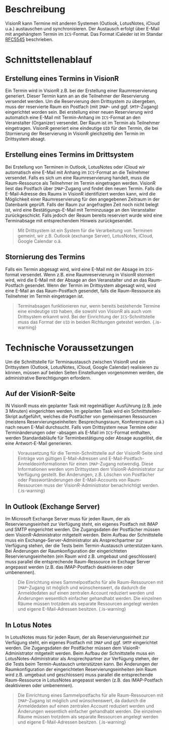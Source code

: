 <!-- TITLE: Termine synchronisieren -->
<!-- SUBTITLE: Terminsynchronisation über ICS in gemeinsamen IMAP-Postfächer in Outlook/LotusNotes-->

# Beschreibung
VisionR kann Termine mit anderen Systemen (Outlook, LotusNotes, iCloud u.a.) austauschen und synchronisieren.
Der Austausch erfolgt über E-Mail mit angehängtem Termin im `ICS`-Format. Das Format iCaleder ist im Standar [RFC5545](https://tools.ietf.org/html/rfc5545) beschrieben.

# Schnittstellenablauf
## Erstellung eines Termins in VisionR
Ein Termin wird in VisionR z.B. bei der Erstellung einer Raumreservierung generiert. Dieser Termin kann an an die Teilnehmer der Reservierung versendet werden.
Um die Reservierung dem Drittsystem zu übergeben, muss der reservierte Raum ein Postfach (mit `IMAP`- und ggf. `SMTP`-Zugang) eingerichtet worden sein.
Bei erstellung einer neuen Reservierung wird automatich eine E-Mail mit Termin-Anhang im `ICS`-Format an den Veranstalter (Organizer) versendet. Der Raum ist im Termin als Teilnehmer eingetragen.
VisionR generiert eine eindeutige `UID` für den Termin, die bei Stornierung der Reservierung in VisionR gleichzeitig den Termin im Drittsystem absagt.

## Erstellung eines Termins im Drittsystem
Bei Erstellung von Terminen in Outlook, LotusNotes oder iCloud wir automatisch eine E-Mail mit Anhang im `ICS`-Format an die Teilnehmer versendet.
Falls es sich um eine Raumreservierung handelt, muss die Raum-Ressource als Teilnehmer im Termin eingetragen werden.
VisionR liest das Postfach über `IMAP`-Zugang und findet den neuen Termin. Falls die E-Mail-Adresse des Raums in VisionR identifiziert werden kann, wird die Möglichkeit einer Raumreservierung für den angegebenen Zeitraum in der Datenbank geprüft.
Falls der Raum zur angefragten Zeit noch nicht belegt ist, wird eine Bestätigungs-E-Mail mit Terminzusage an den Veranstalter zurückgeschickt.
Falls jedoch der Reaum bereits reserviert wurde wird eine Terminabsage mit entsprechendem Hinweis zurückgesendet.

> Mit Drittsystem ist ein System für die Verarbeitung von Terminen gemeint, wir z.B. Outlook (exchange Server), LotusNotes, iCloud, Google Calendar o.ä.

## Stornierung des Termins
Falls ein Termin abgesagt wird, wird eine E-Mail mit der Absage im `ICS`-format versendet.
Wenn z.B. eine Raumreservierung in VisionR storniert wird, wird die E-Mail mit der Absage an den Veranstalter und an das Raum-Postfach gesendet.
Wenn der Termin im Drittsystem abgesagt wird, wird eine E-Mail an das Raum-Postfach gesendet, falls die Raum-Ressource als Teilnehmer im Termin eingetragen ist.

> Terminabsagen funktionieren nur, wenn bereits bestehende Termine eine eindeutige `UID` haben, die sowohl von VisionR als auch vom Drittsystem erkannt wird.
> Bei der Einrichtung der `ICS`-Schnittstelle muss das Format der `UID` in beiden Richtungen getestet werden.
{.is-warning}
# Technische Voraussetzungen
Um die Schnittstelle für Terminaustausch zwischen VisionR und ein Drittsystem (Outlook, LotusNotes, iCloud, Google Calendar) realisieren zu können, müssen auf beiden Seiten Einstellungen vorgenommen werden, die administrative Berechtigungen erfordern.  
## Auf der VisionR-Seite
IN VisionR muss ein geplanter Task mit regelmäßiger Ausführung (z.B. jede 3 Minuten) eingerichten werden. Im geplanten Task wird ein Schnittstellen-Skript aufgeführt, welches die Postfächer von gemeinsamen Ressourcen (meistens Reservierungseinheiten: Besprechungsraum, Konferenzraum o.ä.) nach neuen E-Mail durchsucht. Falls vom Drittsystem neue Termine oder Terminänderungen oder -absagen als E-Mail im `ICS`-Format enthalten, werden Standardabläufe für Terminbestätigung oder Absage ausgelöst, die eine Antwort-E-Mail generieren.

> Voraussetzung für die Termin-Schnittstelle auf der VisionR-Seite sind Einträge von gültigen E-Mail-Adressen und E-Mail-Postfach-Anmeldeoinformationen für einen `IMAP`-Zugang notwendig. Diese Informationen werden vom Drittsystem dem VisionR-Administrator zur Verfügung gestellt. Bei Änderungen, z.B. Löschen von Postfächer oder Passwortänderungen der E-Mail-Accounts von Raum-Ressourcen muss der VisionR-Administrator benachrichtigt werden.
{.is-warning}
## In Outlook (Exchange Server)
Im Microsoft Exchange Server muss für jeden Raum, der als Reservierungseinheit zur Verfügung steht, ein eigenes Postfach mit IMAP und SMTP eingerichtet werden. Die Zugangsdaten der Postfächer müssen dem VisionR-Administrator mitgeteilt werden.
Beim Aufbau der Schnittstelle muss ein Exchange-Server-Administrator als Ansprechpartner zur Verfügung stehen, der die Tests beim Termin-Austausch unterstützen kann.
Bei Änderungen der Raumkonfiguration der eingerichteten Reservierungseinheiten (ein Raum wird z.B. umgebaut und geschlossen) muss parallel die entsprechende Raum-Ressource im Exchage Server angepasst werden (z.B. das IMAP-Postfach deaktivieren oder umbenennen).

> Die Einrichtung eines Sammelpostfachs für alle Raum-Ressourcen mit `IMAP`-Zugang ist möglich und wünschenswert, da dadurch die Anmeldedaten auf einen zentralen Account reduziert werden und Änderungen wesentlich einfacher gehandhabt werden.
> Die einzelnen Räume müssen trotzdem als separate Ressourcen angelegt werden und eigene E-Mail-Adressen besitzen.
{.is-warning}
## In Lotus Notes
In LotusNotes muss für jeden Raum, der als Reservierungseinheit zur Verfügung steht, ein eigenes Postfach mit `IMAP` und ggf. `SMTP` eingerichtet werden. Die Zugangsdaten der Postfächer müssen dem VisionR-Administrator mitgeteilt werden.
Beim Aufbau der Schnittstelle muss ein LotusNotes-Administrator als Ansprechpartner zur Verfügung stehen, der die Tests beim Termin-Austausch unterstützen kann.
Bei Änderungen der Raumkonfiguration der eingerichteten Reservierungseinheiten (ein Raum wird z.B. umgebaut und geschlossen) muss parallel die entsprechende Raum-Ressource in LotusNotes angepasst werden (z.B. das IMAP-Postfach deaktivieren oder umbenennen).

> Die Einrichtung eines Sammelpostfachs für alle Raum-Ressourcen mit `IMAP`-Zugang ist möglich und wünschenswert, da dadurch die Anmeldedaten auf einen zentralen Account reduziert werden und Änderungen wesentlich einfacher gehandhabt werden.
> Die einzelnen Räume müssen trotzdem als separate Ressourcen angelegt werden und eigene E-Mail-Adressen besitzen.
{.is-warning}